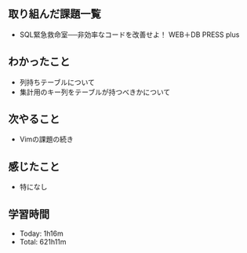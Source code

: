 ## 取り組んだ課題一覧
- SQL緊急救命室──非効率なコードを改善せよ！ WEB＋DB PRESS plus
## わかったこと
- 列持ちテーブルについて
- 集計用のキー列をテーブルが持つべきかについて
## 次やること
- Vimの課題の続き
## 感じたこと
- 特になし
## 学習時間
- Today: 1h16m
- Total: 621h11m
